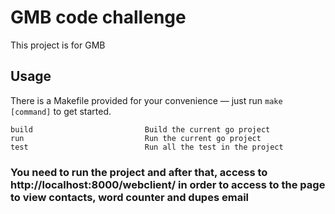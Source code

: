 # GMB code challenge
This project is for GMB 

## Usage


There is a Makefile provided for your convenience — just run `make [command]` to get started.
```
build                         Build the current go project
run                           Run the current go project
test                          Run all the test in the project
```

### You need to run the project and after that, access to http://localhost:8000/webclient/ in order to access to the page to view contacts, word counter and dupes email
